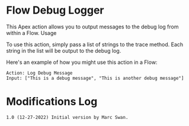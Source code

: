 # Flow Debug Logger

This Apex action allows you to output messages to the debug log from within a Flow.
Usage

To use this action, simply pass a list of strings to the trace method. Each string in the list will be output to the debug log.

Here's an example of how you might use this action in a Flow:

```
Action: Log Debug Message
Input: ["This is a debug message", "This is another debug message"]
```

# Modifications Log

    1.0 (12-27-2022) Initial version by Marc Swan.

